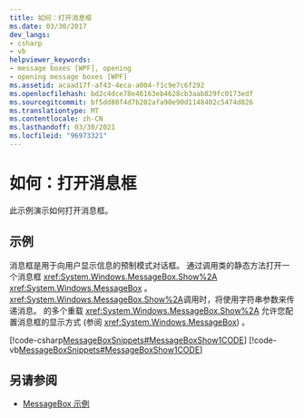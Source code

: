 ```yaml
---
title: 如何：打开消息框
ms.date: 03/30/2017
dev_langs:
- csharp
- vb
helpviewer_keywords:
- message boxes [WPF], opening
- opening message boxes [WPF]
ms.assetid: acaad17f-af43-4eca-a004-f1c9e7c6f292
ms.openlocfilehash: bd2c4dce78e46163eb4628cb3aab829fc0173edf
ms.sourcegitcommit: bf5dd80f4d7b202afa90e90d1148402c5474d826
ms.translationtype: MT
ms.contentlocale: zh-CN
ms.lasthandoff: 03/30/2021
ms.locfileid: "96973321"
---
```

# <a name="how-to-open-a-message-box"></a>如何：打开消息框
此示例演示如何打开消息框。  
  
## <a name="example"></a>示例  
 消息框是用于向用户显示信息的预制模式对话框。 通过调用类的静态方法打开一个消息框 <xref:System.Windows.MessageBox.Show%2A> <xref:System.Windows.MessageBox> 。 <xref:System.Windows.MessageBox.Show%2A>调用时，将使用字符串参数来传递消息。 的多个重载 <xref:System.Windows.MessageBox.Show%2A> 允许您配置消息框的显示方式 (参阅 <xref:System.Windows.MessageBox>) 。  
  
 [!code-csharp[MessageBoxSnippets#MessageBoxShow1CODE](~/samples/snippets/csharp/VS_Snippets_Wpf/MessageBoxSnippets/CSharp/Show1Window.xaml.cs#messageboxshow1code)]
 [!code-vb[MessageBoxSnippets#MessageBoxShow1CODE](~/samples/snippets/visualbasic/VS_Snippets_Wpf/MessageBoxSnippets/visualbasic/show1window.xaml.vb#messageboxshow1code)]  
  
## <a name="see-also"></a>另请参阅

- [MessageBox 示例](https://github.com/Microsoft/WPF-Samples/tree/master/Windows/MessageBox)
